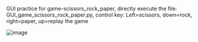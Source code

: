 GUI practice for game-scissors_rock_paper, 
directly execute the file: GUI_game_scissors_rock_paper.py,
control key: Left=scissors, down=rock, right=paper, up=replay the game

![image](https://user-images.githubusercontent.com/41098854/147764502-e1eae129-1262-4e37-b9ff-76548eaea412.png)
